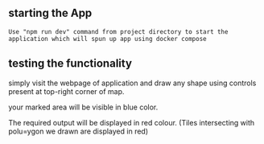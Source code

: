 ## starting the App 
`Use "npm run dev" command from project directory to start the application which will spun up app using docker compose` 

## testing the functionality

simply visit the webpage of application and draw any shape using controls present at top-right corner of map.

your marked area will be visible in blue color.

The required output will be displayed in red colour.
(Tiles intersecting with polu=ygon we drawn are displayed in red)